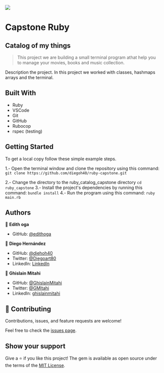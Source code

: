 ![](https://img.shields.io/badge/Microverse-blueviolet)

# Capstone Ruby
## Catalog of my things

>This project we are building a small terminal program athat help you to manage your movies, books and music collection.

Description the project. In this project we worked with classes, hashmaps arrays and the terminal.

## Built With

- Ruby
- VSCode
- Git
- GitHub
- Rubocop
- rspec (testing)


## Getting Started

To get a local copy follow these simple example steps.

1.- Open the terminal window and clone the repository using this command:
`git clone https://github.com/diegoh40/ruby-capstone.git`

2.- Change the directory to the ruby_catalog_capstone directory
`cd ruby_capstone`
3.- Install the project's dependencies by running this command:
`bundle install`
4.- Run the program using this command:
`ruby main.rb`

## Authors

👤 **Edith oga**
- GitHub: [@edithoga](https://github.com/vigehi)

👤 **Diego Hernández**
- GitHub: [@diehoh40](https://github.com/diegoh40)
- Twitter: [@Diegoart80](https://twitter.com/Diegoart80)
- LinkedIn: [LinkedIn](https://www.linkedin.com/in/diegoarturoh/)

👤 **Ghislain Mitahi**
- GitHub: [@GhislainMitahi](https://github.com/GhislainMitahi)
- Twitter: [@GMItahi](https://https://twitter.com/GMitahi)
- LinkedIn: [ghislainmitahi](https://linkedin.com/in/ghislain-mitahi/)

## 🤝 Contributing

Contributions, issues, and feature requests are welcome!

Feel free to check the [issues page](../../issues/).

## Show your support

Give a ⭐️ if you like this project!
The gem is available as open source under the terms of the [MIT License](https://opensource.org/licenses/MIT).

